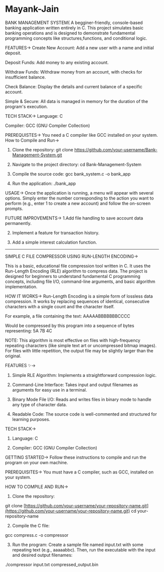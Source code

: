 # Mayank-Jain

BANK MANAGEMENT SYSTEM{
A begginer-friendly, console-based banking application written entirely in C. This project simulates basic banking operations and is designed to demonstrate fundamental programming concepts like structures,functions, and conditional logic.

FEATURES-> 
Create New Account: Add a new user with a name and initial deposit.

Deposit Funds: Add money to any existing account.

Withdraw Funds: Withdraw money from an account, with checks for insufficient balance.

Check Balance: Display the details and current balance of a specific account.

Simple & Secure: All data is managed in memory for the duration of the program's execution.

TECH STACK->
Language: C

Compiler: GCC (GNU Compiler Collection)

PREREQUISTES->
You need a C compiler like GCC installed on your system.
How to Compile and Run->
1. Clone the repository:
   git clone https://github.com/your-username/Bank-Management-System.git

2. Navigate to the project directory:
   cd Bank-Management-System

3. Compile the source code:
   gcc bank_system.c -o bank_app

4. Run the application:
   ./bank_app

USAGE->
Once the application is running, a menu will appear with several options. Simply enter the number corresponding to the action you want to perform (e.g., enter 1 to create a new account) and follow the on-screen prompts.


FUTURE IMPROVEMENTS->
1.Add file handling to save account data permanently.

2. Implement a feature for transaction history.

3. Add a simple interest calculation function.

---------------------------------------------------------------------------------------



SIMPLE C FILE COMPRESSOR USING RUN-LENGTH ENCODING->

This is a basic, educational file compression tool written in C. It uses the Run-Length Encoding (RLE) algorithm to compress data. The project is designed for beginners to understand fundamental C programming concepts, including file I/O, command-line arguments, and basic algorithm implementation.

HOW IT WORKS->
Run-Length Encoding is a simple form of lossless data compression. It works by replacing sequences of identical, consecutive characters with a single count and the character itself.

For example, a file containing the text:
AAAAABBBBBBBCCCC

Would be compressed by this program into a sequence of bytes representing:
5A 7B 4C

NOTE: This algorithm is most effective on files with high-frequency repeating characters (like simple text art or uncompressed bitmap images). For files with little repetition, the output file may be slightly larger than the original.


FEATURES ✨->
1. Simple RLE Algorithm: Implements a straightforward compression logic.

2. Command-Line Interface: Takes input and output filenames as arguments for easy use in a terminal.

3. Binary Mode File I/O: Reads and writes files in binary mode to handle any type of character data.

4. Readable Code: The source code is well-commented and structured for learning purposes.


TECH STACK->
1. Language: C

2. Compiler: GCC (GNU Compiler Collection)


GETTING STARTED->
Follow these instructions to compile and run the program on your own machine.

PREREQUISITES->
You must have a C compiler, such as GCC, installed on your system.


HOW TO COMPILE AND RUN->
1. Clone the repository:

git clone [https://github.com/your-username/your-repository-name.git](https://github.com/your-username/your-repository-name.git)
cd your-repository-name

2. Compile the C file:

gcc compress.c -o compressor

3. Run the program:
Create a sample file named input.txt with some repeating text (e.g., aaaaabbc). Then, run the executable with the input and desired output filenames:

./compressor input.txt compressed_output.bin















   

